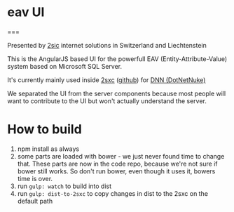 # eav UI

===

Presented by [2sic](https://www.2sic.com) internet solutions in Switzerland and Liechtenstein

This is the AngularJS based UI for the powerfull EAV (Entity-Attribute-Value) system based on Microsoft SQL Server.

It's currently mainly used inside [2sxc](http://2sxc.org) ([github](https://github.com/2sic/2sxc)) for [DNN (DotNetNuke)](http://dnnsoftware.com)

We separated the UI from the server components because most people will want to contribute to the UI but won't actually understand the server.

# How to build

1. npm install as always
1. some parts are loaded with bower - we just never found time to change that. These parts are now in the code repo, because we're not sure if bower still works. So don't run bower, even though it uses it, bowers time is over.
1. run `gulp: watch` to build into dist
1. run `gulp: dist-to-2sxc` to copy changes in dist to the 2sxc on the default path
